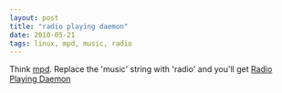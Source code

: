 ```yaml
---
layout: post
title: "radio playing daemon"
date: 2010-05-21
tags: linux, mpd, music, radio
---
```


Think <a href="http://mpd.wiki.com">mpd</a>. 
Replace the 'music' string with 'radio' and you'll get <a href="http://github.com/trapd00r/radiod">Radio Playing   Daemon</a>

